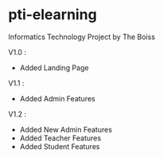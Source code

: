 # pti-elearning
Informatics Technology Project by The Boiss


V1.0 :
- Added Landing Page

V1.1 :
- Added Admin Features

V1.2 :
- Added New Admin Features
- Added Teacher Features
- Added Student Features
